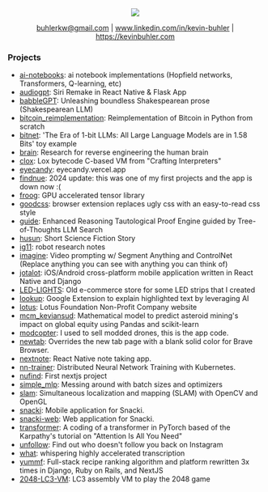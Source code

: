 <div align="center">
<img src="https://github-stats-alpha.vercel.app/api?username=kevbuh&cc=0000000&tc=FFFFFF&ic=fff&bc=0000">
 
 buhlerkw@gmail.com | www.linkedin.com/in/kevin-buhler | https://kevinbuhler.com
</div>

### Projects
- [ai-notebooks](https://github.com/kevbuh/ai-notebooks): ai notebook implementations (Hopfield networks, Transformers, Q-learning, etc)
- [audiogpt](https://github.com/kevbuh/audiogpt): Siri Remake in React Native & Flask App
- [babbleGPT](https://github.com/kevbuh/babbleGPT): Unleashing boundless Shakespearean prose (Shakespearean LLM)
- [bitcoin_reimplementation](https://github.com/kevbuh/bitcoin_reimplementation): Reimplementation of Bitcoin in Python from scratch
- [bitnet](https://github.com/kevbuh/bitnet): 'The Era of 1-bit LLMs: All Large Language Models are in 1.58 Bits' toy example
- [brain](https://github.com/kevbuh/brain): Research for reverse engineering the human brain
- [clox](https://github.com/kevbuh/clox): Lox bytecode C-based VM from "Crafting Interpreters"
- [eyecandy](https://github.com/kevbuh/eyecandy): eyecandy.vercel.app
- [findnue](https://github.com/kevbuh/findnue): 2024 update: this was one of my first projects and the app is down now :( <!--- - [findnuer](https://github.com/kevbuh/findnuer): Extended version of FindNue -->
- [froog](https://github.com/kevbuh/froog): GPU accelerated tensor library
- [goodcss](https://github.com/kevbuh/goodcss): browser extension replaces ugly css with an easy-to-read css style
- [guide](https://github.com/kevbuh/guide): Enhanced Reasoning Tautological Proof Engine guided by Tree-of-Thoughts LLM Search <!--- - [hopper](https://github.com/kevbuh/hopper): a haskell ml framework - [hopper-website](https://github.com/kevbuh/hopper-website) -->
- [husun](https://github.com/kevbuh/husun): Short Science Fiction Story
- [ig11](https://github.com/kevbuh/ig11): robot research notes
- [imagine](https://github.com/kevbuh/imagine): Video prompting w/ Segment Anything and ControlNet (Replace anything you can see with anything you can think of)
- [jotalot](https://github.com/kevbuh/jotalot): iOS/Android cross-platform mobile application written in React Native and Django
- [LED-LIGHTS](https://github.com/kevbuh/LED-LIGHTS): Old e-commerce store for some LED strips that I created
- [lookup](https://github.com/kevbuh/lookup): Google Extension to explain highlighted text by leveraging AI
- [lotus](https://github.com/kevbuh/lotus): Lotus Foundation Non-Profit Company website
- [mcm_keviansud](https://github.com/kevbuh/mcm_keviansud): Mathematical model to predict asteroid mining's impact on global equity using Pandas and scikit-learn
- [modcopter](https://github.com/kevbuh/modcopter): I used to sell modded drones, this is the app code.
- [newtab](https://github.com/kevbuh/newtab): Overrides the new tab page with a blank solid color for Brave Browser.
- [nextnote](https://github.com/kevbuh/nextnote): React Native note taking app.
- [nn-trainer](https://github.com/kevbuh/nn-trainer): Distributed Neural Network Training with Kubernetes.
- [nufind](https://github.com/kevbuh/nufind): First nextjs project
- [simple_mlp](https://github.com/kevbuh/simple_mlp): Messing around with batch sizes and optimizers
- [slam](https://github.com/kevbuh/slam): Simultaneous localization and mapping (SLAM) with OpenCV and OpenGL
- [snacki](https://github.com/kevbuh/snacki): Mobile application for Snacki.
- [snacki-web](https://github.com/kevbuh/snacki-web): Web application for Snacki.
- [transformer](https://github.com/kevbuh/transformer): A coding of a transformer in PyTorch based of the Karpathy's tutorial on "Attention Is All You Need"
- [unfollow](https://github.com/kevbuh/unfollow): Find out who doesn't follow you back on Instagram <!--- - [unilang](https://github.com/kevbuh/unilang): communicate universally --> <!--- - [vocog](https://github.com/kevbuh/vocog): vocal cognition -->
- [what](https://github.com/kevbuh/what): whispering highly accelerated transcription
- [yummf](https://github.com/kevbuh/yummf): Full-stack recipe ranking algorithm and platform rewritten 3x times in Django, Ruby on Rails, and NextJS
- [2048-LC3-VM](https://github.com/kevbuh/2048-assembly-vm): LC3 assembly VM to play the 2048 game
